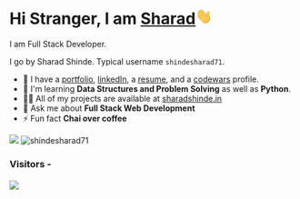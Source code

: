 <h1>Hi Stranger, I am <a href="https://sharadshinde.in">Sharad</a><img src="https://raw.githubusercontent.com/ABSphreak/ABSphreak/master/gifs/Hi.gif" width="30px"></h1>

I am Full Stack Developer.

I go by Sharad Shinde. Typical username `shindesharad71`.

+ 🌱 I have a [portfolio], [linkedIn], a [resume], and a [codewars] profile.
+ 🤔 I'm learning **Data Structures and Problem Solving** as well as **Python**.
+ 👨‍💻 All of my projects are available at [sharadshinde.in]
+ 💬 Ask me about **Full Stack Web Development**
+ ⚡ Fun fact **Chai over coffee**


<p float="left">
  <img src="https://github-readme-stats.vercel.app/api?username=shindesharad71&show_icons=true&text_color=fff&bg_color=151515&title_color=fff" width="450" />
  <img src="https://github-readme-streak-stats.herokuapp.com/?user=shindesharad71&" alt="shindesharad71" width="450" />
</p>

### Visitors - 
<img align="center" src="https://profile-counter.glitch.me/shindesharad71/count.svg">

 [portfolio]: https://sharadshinde.in
 [linkedIn]: https://www.linkedin.com/in/shindesharad71/
 [resume]: https://resume.sharadshinde.in
 [codewars]: https://www.codewars.com/users/shindesharad71
 [sharadshinde.in]: https://sharadshinde.in
